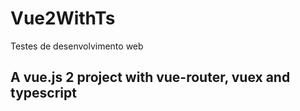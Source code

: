 # Vue2WithTs
Testes de desenvolvimento web

## A vue.js 2 project with vue-router, vuex and typescript
